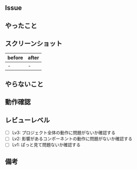 ## Issue
  
  
## やったこと
  
  
## スクリーンショット
  
|  before  |  after  |
| ---- | ---- |
|  -  |  -  |
  
## やらないこと
  
  
## 動作確認
  
  
## レビューレベル
  
- [ ] Lv3: プロジェクト全体の動作に問題がないか確認する  
- [ ] Lv2: 影響があるコンポーネントの動作に問題がないか確認する  
- [ ] Lv1: ぱっと見て問題ないか確認する  
  
## 備考
  